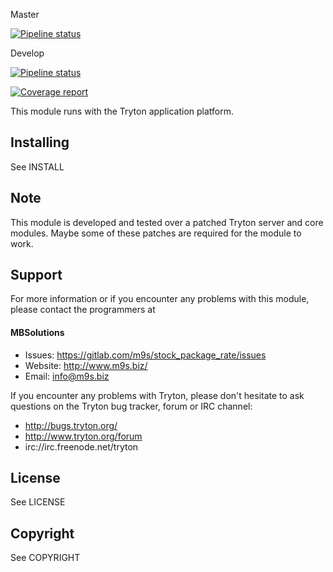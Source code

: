 Master

[![Pipeline status](https://gitlab.com/m9s/stock_package_rate/badges/master/pipeline.svg)](https://gitlab.com/m9s/stock_package_rate/commits/master)

Develop

[![Pipeline status](https://gitlab.com/m9s/stock_package_rate/badges/develop/pipeline.svg)](https://gitlab.com/m9s/stock_package_rate/commits/develop)

[![Coverage report](https://gitlab.com/m9s/stock_package_rate/badges/develop/coverage.svg)](http://m9s.gitlab.io/stock_package_rate)



This module runs with the Tryton application platform.

Installing
----------

See INSTALL

Note
----

This module is developed and tested over a patched Tryton server and
core modules. Maybe some of these patches are required for the module to work.

Support
-------

For more information or if you encounter any problems with this module,
please contact the programmers at

#### MBSolutions

   * Issues:   https://gitlab.com/m9s/stock_package_rate/issues
   * Website:  http://www.m9s.biz/
   * Email:    info@m9s.biz

If you encounter any problems with Tryton, please don't hesitate to ask
questions on the Tryton bug tracker, forum or IRC channel:

   * http://bugs.tryton.org/
   * http://www.tryton.org/forum
   * irc://irc.freenode.net/tryton

License
-------

See LICENSE

Copyright
---------

See COPYRIGHT

